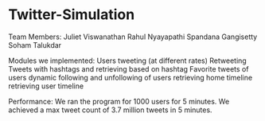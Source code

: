 # Twitter-Simulation
Team Members:
Juliet Viswanathan
Rahul Nyayapathi
Spandana Gangisetty
Soham Talukdar

Modules we implemented:
Users tweeting (at different rates)
Retweeting
Tweets with hashtags and retrieving based on hashtag
Favorite tweets of users
dynamic following and unfollowing of users
retrieving home timeline
retrieving user timeline

Performance:
We ran the program for 1000 users for 5 minutes. We achieved a max tweet count of 3.7 million tweets in 5 minutes.
